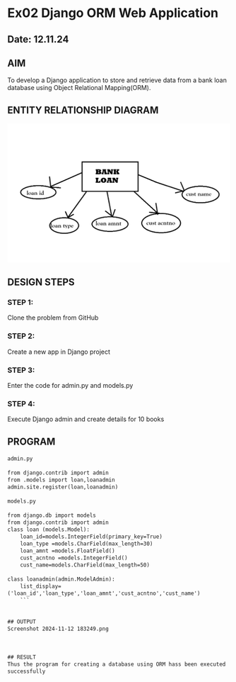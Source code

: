 # Ex02 Django ORM Web Application
## Date: 12.11.24

## AIM
To develop a Django application to store and retrieve data from a bank loan database using Object Relational Mapping(ORM).

## ENTITY RELATIONSHIP DIAGRAM
![alt text](er.png)


## DESIGN STEPS

### STEP 1:
Clone the problem from GitHub

### STEP 2:
Create a new app in Django project

### STEP 3:
Enter the code for admin.py and models.py

### STEP 4:
Execute Django admin and create details for 10 books

## PROGRAM
```
admin.py

from django.contrib import admin
from .models import loan,loanadmin
admin.site.register(loan,loanadmin)

models.py

from django.db import models
from django.contrib import admin
class loan (models.Model):
    loan_id=models.IntegerField(primary_key=True)
    loan_type =models.CharField(max_length=30)
    loan_amnt =models.FloatField()
    cust_acntno =models.IntegerField()
    cust_name=models.CharField(max_length=50)
 
class loanadmin(admin.ModelAdmin):
    list_display=('loan_id','loan_type','loan_amnt','cust_acntno','cust_name')
    ```


## OUTPUT
Screenshot 2024-11-12 183249.png



## RESULT
Thus the program for creating a database using ORM hass been executed successfully
